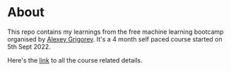 # About
This repo contains my learnings from the free machine learning bootcamp organised by [Alexey Grigorev](https://twitter.com/Al_Grigor). It's a 4 month self paced course started on 5th Sept 2022.

Here's the [link](https://github.com/alexeygrigorev/mlbookcamp-code/tree/master/course-zoomcamp) to all the course related details.

